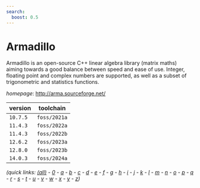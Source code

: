 ```yaml
---
search:
  boost: 0.5
---
```

# Armadillo

Armadillo is an open-source C++ linear algebra library (matrix maths) aiming towards  a good balance between speed and ease of use. Integer, floating point and complex numbers are supported,  as well as a subset of trigonometric and statistics functions.

*homepage*: <http://arma.sourceforge.net/>

version | toolchain
--------|----------
``10.7.5`` | ``foss/2021a``
``11.4.3`` | ``foss/2022a``
``11.4.3`` | ``foss/2022b``
``12.6.2`` | ``foss/2023a``
``12.8.0`` | ``foss/2023b``
``14.0.3`` | ``foss/2024a``


*(quick links: [(all)](../index.md) - [0](../0/index.md) - [a](../a/index.md) - [b](../b/index.md) - [c](../c/index.md) - [d](../d/index.md) - [e](../e/index.md) - [f](../f/index.md) - [g](../g/index.md) - [h](../h/index.md) - [i](../i/index.md) - [j](../j/index.md) - [k](../k/index.md) - [l](../l/index.md) - [m](../m/index.md) - [n](../n/index.md) - [o](../o/index.md) - [p](../p/index.md) - [q](../q/index.md) - [r](../r/index.md) - [s](../s/index.md) - [t](../t/index.md) - [u](../u/index.md) - [v](../v/index.md) - [w](../w/index.md) - [x](../x/index.md) - [y](../y/index.md) - [z](../z/index.md))*

